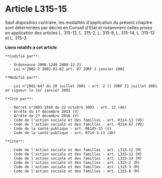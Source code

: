 # Article L315-15

Sauf disposition contraire, les modalités d'application du présent chapitre sont déterminées par décret en Conseil d'Etat et
notamment celles prises en application des articles L. 315-12, L. 315-2, L. 315-8, L. 315-14, L. 315-13 et L. 315-3.

**Liens relatifs à cet article**

	**Codifié par**:

	  - Ordonnance 2000-1249 2000-12-21
	  - Loi n°2002-2 2002-01-02 art. 87 JORF 3 janvier 2002

	**Modifié par**:

	  - Loi n°2001-647 du 20 juillet 2001 - art. 2 () JORF 21 juillet 2001 en vigueur le 1er janvier 2002

	**Cité par**:

	  - Décret n°2003-1010 du 22 octobre 2003 - art. 12 (Ab)
	  - Arrêté du 17 décembre 2013 (V)
	  - Arrêté du 27 décembre 2016 (V)
	  - Code de l'action sociale et des familles - art. R314-13 (VD)
	  - Code de l'action sociale et des familles - art. R314-67 (VD)
	  - Code de la santé publique - art. R6145-15 (V)
	  - Code de la santé publique - art. R714-3-13 (Ab)

	**Cite**:

	  - Code de l'action sociale et des familles - art. L315-12 (M)
	  - Code de l'action sociale et des familles - art. L315-13 (M)
	  - Code de l'action sociale et des familles - art. L315-14 (M)
	  - Code de l'action sociale et des familles - art. L315-2 (M)
	  - Code de l'action sociale et des familles - art. L315-3 (M)
	  - Code de l'action sociale et des familles - art. L315-8 (M)
